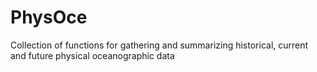 # PhysOce
Collection of functions for gathering and summarizing historical, current and future physical oceanographic data 
